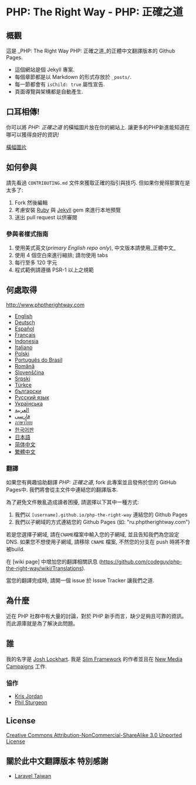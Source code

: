 # PHP: The Right Way - PHP: 正確之道

## 概觀

這是 _PHP: The Right Way PHP: 正確之道_的正體中文翻譯版本的 Github Pages.

* 這個網站是個 Jekyll 專案.
* 每個章節都是以 Markdown 的形式存放於 `_posts/`.
* 每一節都會有 `isChild: true` 屬性宣告.
* 頁面導覽與架構都是自動產生.

## 口耳相傳!

你可以將 _PHP: 正確之道_ 的橫幅圖片放在你的網站上. 讓更多的PHP新進能知道在哪可以獲得良好的資訊!

[橫幅圖片](http://www.phptherightway.com/banners.html)

## 如何參與

請先看過 `CONTRIBUTING.md` 文件來獲取正確的指引與技巧. 但如果你覺得那實在是太多了:

1. Fork 然後編輯
2. 考慮安裝 [Ruby](https://rvm.io/rvm/install/) 與 [Jekyll](https://github.com/mojombo/jekyll/) gem 來進行本地預覽
3. 送出 pull request 以供審閱

### 參與者樣式指南

1. 使用美式英文(*primary English repo only*), 中文版本請使用_正體中文_
2. 使用 4 個空白來進行縮排; 請勿使用 tabs
3. 每行至多 120 字元
4. 程式範例請遵循 PSR-1 以上之規範

## 何處取得

<http://www.phptherightway.com>

* [English](http://www.phptherightway.com)
* [Deutsch](http://rwetzlmayr.github.io/php-the-right-way)
* [Español](http://phpdevenezuela.github.io/php-the-right-way)
* [Français](http://eilgin.github.io/php-the-right-way/)
* [Indonesia](http://id.phptherightway.com)
* [Italiano](http://it.phptherightway.com)
* [Polski](http://pl.phptherightway.com)
* [Português do Brasil](http://br.phptherightway.com)
* [Română](https://bgui.github.io/php-the-right-way/)
* [Slovenščina](http://sl.phptherightway.com)
* [Srpski](http://phpsrbija.github.io/php-the-right-way/)
* [Türkçe](http://hkulekci.github.io/php-the-right-way/)
* [български](http://bg.phptherightway.com)
* [Русский язык](http://getjump.github.io/ru-php-the-right-way)
* [Українська](http://iflista.github.com/php-the-right-way)
* [العربية](https://adaroobi.github.io/php-the-right-way/)
* [فارسى](http://novid.github.io/php-the-right-way/)
* [ภาษาไทย](https://apzentral.github.io/php-the-right-way/)
* [한국어판](http://modernpug.github.io/php-the-right-way)
* [日本語](http://ja.phptherightway.com)
* [简体中文](http://laravel-china.github.io/php-the-right-way/)
* [繁體中文](http://laravel-taiwan.github.io/php-the-right-way)

### 翻譯

如果您有興趣協助翻譯 _PHP: 正確之道_, fork 此專案並且發佈於您的 GitHub Pages中. 我們將會從主文件中連結您的翻譯版本.

為了避免文件散亂造成讀者困擾, 請選擇以下其中一種方式:

1. 我們以 `[username].github.io/php-the-right-way` 連結您的 Github Pages
2. 我們以子網域的方式連結您的 Github Pages (如: "ru.phptherightway.com")

若是您選擇子網域, 請在`CNAME`檔案中輸入您的子網域, 並且告知我們為您設定 DNS. 如果您不想使用子網域, 請移除 `CNAME` 檔案, 不然您的分支在 push 時將不會被build.

在 [wiki page] 中增加您的翻譯相關訊息
(https://github.com/codeguy/php-the-right-way/wiki/Translations).

當您的翻譯完成時, 請開一個 issue 於 Issue Tracker 讓我們之道.

## 為什麼

近在 PHP 社群中有大量的討論，對於 PHP 新手而言，缺少足夠且可靠的資訊。而此源庫就是為了解決此問題。

## 誰

我的名字是 [Josh Lockhart](http://twitter.com/codeguy). 我是 [Slim Framework](http://www.slimframework.com/) 的作者並且在 [New Media Campaigns](http://www.newmediacampaigns.com/) 工作.

### 協作

* [Kris Jordan](http://krisjordan.com/)
* [Phil Sturgeon](http://philsturgeon.co.uk/)

## License

[Creative Commons Attribution-NonCommercial-ShareAlike 3.0 Unported License](http://creativecommons.org/licenses/by-nc-sa/3.0/)

## 關於此中文翻譯版本 特別感謝
* [Laravel Taiwan](https://github.com/laravel-taiwan/php-the-right-way)